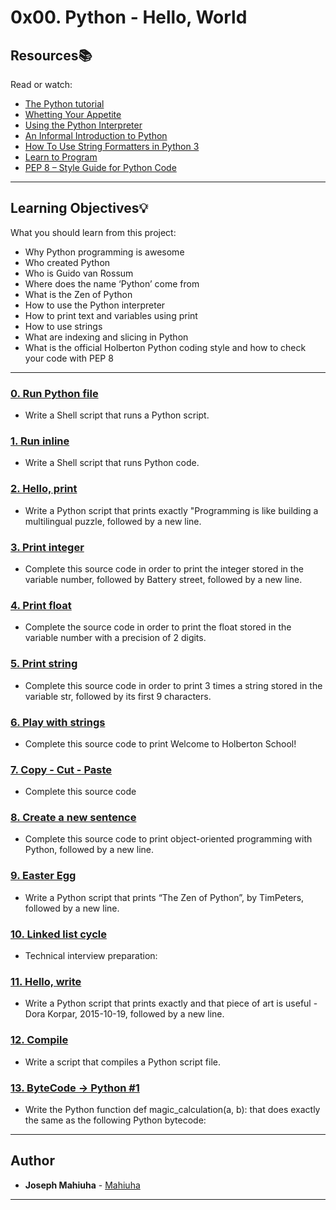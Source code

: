 # 0x00. Python - Hello, World

## Resources:books:
Read or watch:
* [The Python tutorial](https://intranet.hbtn.io/rltoken/fX5geNeDFcCtootbB_MqCQ)
* [Whetting Your Appetite](https://intranet.hbtn.io/rltoken/JnsZOCXrWDkZn6iMo1uuFg)
* [Using the Python Interpreter](https://intranet.hbtn.io/rltoken/AejXr_G-d8CSITEtpvwpRg)
* [An Informal Introduction to Python](https://intranet.hbtn.io/rltoken/lUBuPMNcox9EqJ1Q3oVesQ)
* [How To Use String Formatters in Python 3](https://intranet.hbtn.io/rltoken/z6mk3Yep2tJVSF6KsBAYrg)
* [Learn to Program](https://intranet.hbtn.io/rltoken/gYgGXOth8N16KjUpXgO1uQ)
* [PEP 8 – Style Guide for Python Code](https://intranet.hbtn.io/rltoken/BMIjFOY7HvWHSjHfNrkzPg)

---
## Learning Objectives:bulb:
What you should learn from this project:

* Why Python programming is awesome
* Who created Python
* Who is Guido van Rossum
* Where does the name ‘Python’ come from
* What is the Zen of Python
* How to use the Python interpreter
* How to print text and variables using print
* How to use strings
* What are indexing and slicing in Python
* What is the official Holberton Python coding style and how to check your code with PEP 8

---

### [0. Run Python file](./0-run)
* Write a Shell script that runs a Python script.


### [1. Run inline](./1-run_inline)
* Write a Shell script that runs Python code.


### [2. Hello, print](./2-print.py)
* Write a Python script that prints exactly "Programming is like building a multilingual puzzle, followed by a new line.


### [3. Print integer](./3-print_number.py)
* Complete this source code in order to print the integer stored in the variable number, followed by Battery street, followed by a new line.


### [4. Print float](./4-print_float.py)
* Complete the source code in order to print the float stored in the variable number with a precision of 2 digits.


### [5. Print string](./5-print_string.py)
* Complete this source code in order to print 3 times a string stored in the variable str, followed by its first 9 characters.


### [6. Play with strings](./6-concat.py)
* Complete this source code to print Welcome to Holberton School!


### [7. Copy - Cut - Paste](./7-edges.py)
* Complete this source code


### [8. Create a new sentence](./8-concat_edges.py)
* Complete this source code to print object-oriented programming with Python, followed by a new line.


### [9. Easter Egg](./9-easter_egg.py)
* Write a Python script that prints “The Zen of Python”, by TimPeters, followed by a new line.


### [10. Linked list cycle](./10-check_cycle.c)
* Technical interview preparation: 


### [11. Hello, write](./100-write.py)
* Write a Python script that prints exactly and that piece of art is useful - Dora Korpar, 2015-10-19, followed by a new line.


### [12. Compile](./101-compile)
* Write a script that compiles a Python script file.


### [13. ByteCode -> Python #1](./102-magic_calculation.py)
* Write the Python function def magic_calculation(a, b): that does exactly the same as the following Python bytecode:

---

## Author
* **Joseph Mahiuha** - [Mahiuha](https://github.com/Mahiuha)
-----


